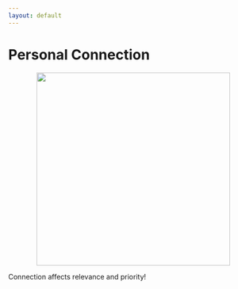 ```yaml
---
layout: default
---
```


# Personal Connection

<div style="display: flex; justify-content: center;">
    <img src="/connection.png" style="width:390px; height:390px;" />
</div>

Connection affects relevance and priority!
